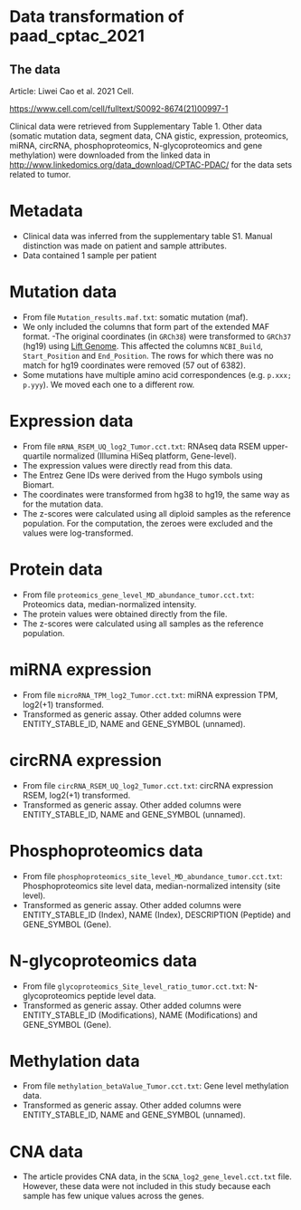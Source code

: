 # Data transformation of paad_cptac_2021

## The data
Article: Liwei Cao  et al. 2021 Cell.

https://www.cell.com/cell/fulltext/S0092-8674(21)00997-1

Clinical data were retrieved from Supplementary Table 1. 
Other data 
(somatic mutation data, segment data, CNA gistic, expression, proteomics,
miRNA, circRNA, phosphoproteomics, N-glycoproteomics and gene methylation)
were downloaded from the linked data in 
http://www.linkedomics.org/data_download/CPTAC-PDAC/
for the data sets related to tumor.


# Metadata

- Clinical data was inferred from the supplementary table S1.
  Manual distinction was made on patient and sample attributes.
- Data contained 1 sample per patient

# Mutation data

- From file `Mutation_results.maf.txt`: somatic mutation (maf). 
- We only included the columns that form part of the extended MAF format.
-The original coordinates (in `GRCh38`) were transformed to `GRCh37` (hg19) using
  [Lift Genome](https://genome.ucsc.edu/cgi-bin/hgLiftOver). This affected the
  columns `NCBI_Build`, `Start_Position` and `End_Position`. The rows for which there
  was no match for hg19 coordinates were removed (57 out of 6382).
- Some mutations have multiple amino acid correspondences (e.g. `p.xxx; p.yyy`).
  We moved each one to a different row.

# Expression data

- From file `mRNA_RSEM_UQ_log2_Tumor.cct.txt`: RNAseq data RSEM upper-quartile normalized (Illumina HiSeq platform, Gene-level).
- The expression values were directly read from this data.
- The Entrez Gene IDs were derived from the Hugo symbols using Biomart.
- The coordinates were transformed from hg38 to hg19, the 
  same way as for the mutation data.
- The z-scores were calculated using all diploid samples as the reference population. For the computation, the zeroes were excluded and the values were log-transformed.

# Protein data

- From file `proteomics_gene_level_MD_abundance_tumor.cct.txt`: Proteomics data, median-normalized intensity.
- The protein values were obtained directly from the file.
- The z-scores were calculated using all samples as the reference population.

# miRNA expression

- From file `microRNA_TPM_log2_Tumor.cct.txt`: miRNA expression TPM, log2(+1) transformed.
- Transformed as generic assay. Other added columns were ENTITY_STABLE_ID, NAME and GENE_SYMBOL (unnamed).

# circRNA expression

- From file `circRNA_RSEM_UQ_log2_Tumor.cct.txt`: circRNA expression RSEM, log2(+1) transformed.
- Transformed as generic assay. Other added columns were ENTITY_STABLE_ID, NAME and GENE_SYMBOL (unnamed).

# Phosphoproteomics data

- From file `phosphoproteomics_site_level_MD_abundance_tumor.cct.txt`: Phosphoproteomics site level data, median-normalized intensity (site level).
- Transformed as generic assay. Other added columns were ENTITY_STABLE_ID (Index), NAME (Index), DESCRIPTION (Peptide) and GENE_SYMBOL (Gene).

# N-glycoproteomics data

- From file `glycoproteomics_Site_level_ratio_tumor.cct.txt`: N-glycoproteomics peptide level data.
- Transformed as generic assay. Other added columns were ENTITY_STABLE_ID (Modifications), NAME (Modifications) and GENE_SYMBOL (Gene).


# Methylation data

- From file `methylation_betaValue_Tumor.cct.txt`: Gene level methylation data.
- Transformed as generic assay. Other added columns were ENTITY_STABLE_ID, NAME and GENE_SYMBOL (unnamed).

# CNA data

- The article provides CNA data, in the 
`SCNA_log2_gene_level.cct.txt` file. However, these data were not included
in this study because each sample has few unique values
across the genes.